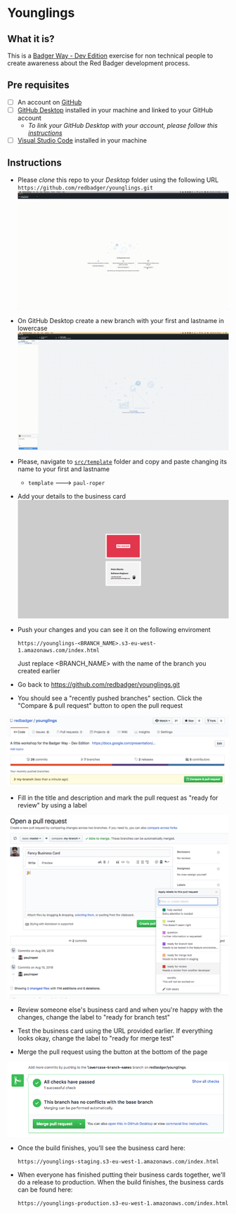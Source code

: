 # Younglings

## What it is?

This is a [Badger Way - Dev Edition](https://docs.google.com/presentation/d/1RniEJbkB1BQCe4_NZMUnIx_1kgV4dfPN0wx6-aZ_Q0M/edit?usp=sharing) exercise for non technical people to create awareness about the Red Badger development process.

## Pre requisites

- [ ] An account on [GitHub](https://github.com/)
- [ ] [GitHub Desktop](https://desktop.github.com/) installed in your machine and linked to your GitHub account
  - _To link your GitHub Desktop with your account, please follow this [instructions](https://help.github.com/desktop/guides/getting-started-with-github-desktop/authenticating-to-github/)_
- [ ] [Visual Studio Code](https://code.visualstudio.com/download) installed in your machine

## Instructions

- Please _clone_ this repo to your _Desktop_ folder using the following URL `https://github.com/redbadger/younglings.git` ![](./instructions/clone.gif)
- On GitHub Desktop create a new branch with your first and lastname in lowercase ![](./instructions/new-branch.gif)
- Please, navigate to [`src/template`](../src/template) folder and copy and paste changing its name to your first and lastname

  - `template` ---> `paul-roper`

- Add your details to the business card ![](./instructions/design.png)

- Push your changes and you can see it on the following enviroment
  ```
  https://younglings-<BRANCH_NAME>.s3-eu-west-1.amazonaws.com/index.html
  ```
  Just replace <BRANCH_NAME> with the name of the branch you created earlier

- Go back to https://github.com/redbadger/younglings.git

- You should see a "recently pushed branches" section. Click the "Compare & pull request" button to open the pull request

![](./instructions/create-pr.png)

- Fill in the title and description and mark the pull request as "ready for review" by using a label

![](./instructions/pr.png)

- Review someone else's business card and when you're happy with the changes, change the label to "ready for branch test"

- Test the business card using the URL provided earlier. If everything looks okay, change the label to "ready for merge test"

- Merge the pull request using the button at the bottom of the page

![](./instructions/merge.png)

- Once the build finishes, you'll see the business card here:

  ```
  https://younglings-staging.s3-eu-west-1.amazonaws.com/index.html
  ```

- When everyone has finished putting their business cards together, we'll do a release to production. When the build finishes, the business cards can be found here:

  ```
  https://younglings-production.s3-eu-west-1.amazonaws.com/index.html
  ```
